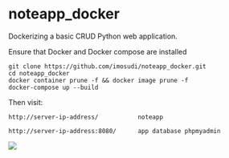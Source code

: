 ﻿# noteapp_docker
Dockerizing a basic CRUD Python web application.

Ensure that Docker and Docker compose are installed

	git clone https://github.com/imosudi/noteapp_docker.git
	cd noteapp_docker
	docker container prune -f && docker image prune -f
	docker-compose up --build 

Then visit:
	
	http://server-ip-address/     		noteapp
	
	http://server-ip-address:8080/		app database phpmyadmin

<img src="https://github.com/imosudi/noteapp_docker/blob/master/app/static/images/web_view.png" />







